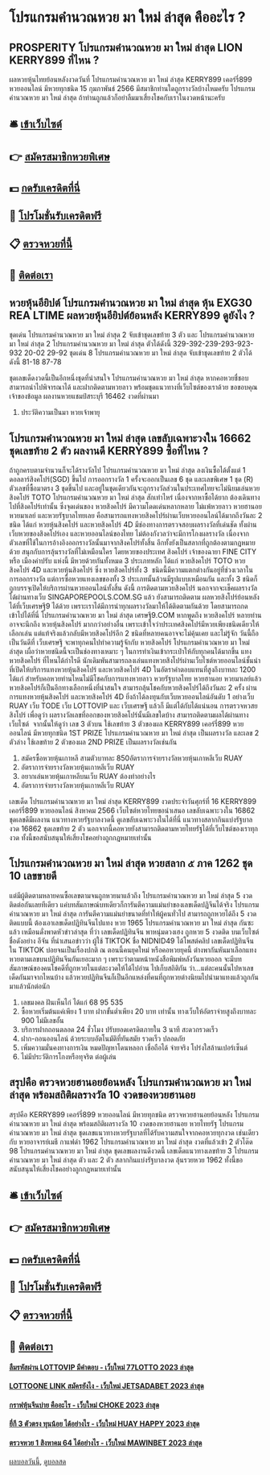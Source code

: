 # โปรแกรมคำนวณหวย มา ใหม่ ล่าสุด คืออะไร ?
## PROSPERITY โปรแกรมคำนวณหวย มา ใหม่ ล่าสุด LION KERRY899 ที่ไหน ?
ผลหวยหุ้นไทยย้อนหลังงวดวันที่ โปรแกรมคำนวณหวย มา ใหม่ ล่าสุด KERRY899 เคอร์รี่899 หวยออนไลน์ มีหวยทุกชนิด 15 กุมภาพันธ์ 2566 มีสมาชิกท่านใดถูกรางวัลบ้างไหมครับ โปรแกรมคำนวณหวย มา ใหม่ ล่าสุด ถ้าท่านถูกแล้วก็อย่าลืมมาเสี่ยงโชคกับเราในงวดหน้านะครับ

## 🛎 [เข้าเว็บไซต์](https://bit.ly/3BG5bNw)
## 👉 [สมัครสมาชิกหวยพิเศษ](https://bit.ly/3BG5bNw)
## 💵 [กดรับเครดิตที่นี่](https://bit.ly/3C3mvgS)
## 👑 [โปรโมชั่นรับเครดิตฟรี](https://bit.ly/3C3mvgS)
## 📋 [ตรวจหวยที่นี้](https://bit.ly/3C3mvgS)
## 📱 [ติดต่อเรา](https://bit.ly/3C3mvgS)

## หวยหุ้นอียิปต์ โปรแกรมคำนวณหวย มา ใหม่ ล่าสุด หุ้น EXG30 REA LTIME ผลหวยหุ้นอียิปต์ย้อนหลัง KERRY899 ดูยังไง ?
ชุดเด่น โปรแกรมคำนวณหวย มา ใหม่ ล่าสุด 2 จับเข้าชุดเลขท้าย 3 ตัว และ โปรแกรมคำนวณหวย มา ใหม่ ล่าสุด 2 โปรแกรมคำนวณหวย มา ใหม่ ล่าสุด ตัวได้ดังนี้
329-392-239-293-923-932
20-02
29-92
ชุดเด่น 8 โปรแกรมคำนวณหวย มา ใหม่ ล่าสุด จับเข้าชุดเลขท้าย 2 ตัวได้ดังนี้
81-18
87-78

ชุดเลขเด็ดงวดนี้เป็นอีกหนึ่งชุดที่น่าสนใจ โปรแกรมคำนวณหวย มา ใหม่ ล่าสุด หากคอหวยชื่ชอบสามารถนำไปพิจารณาได้ และฝากติดตามหวยลาว พร้อมชุดแนวทางที่เว็บไซต์ของเราด้วย
ขอขอบคุณเจ้าของข้อมูล
ผลงานหวยแชมป์สระบุรี 16462 งวดที่ผ่านมา
1. ประวัติความเป็นมา หวยเจ้าพายุ

## โปรแกรมคำนวณหวย มา ใหม่ ล่าสุด เลขลับเฉพาะวงใน 16662 ชุดเลขท้าย 2 ตัว ผลงานดี KERRY899 ซื้อที่ไหน ?
ถ้าถูกครบตามจำนวนก็จะได้รางวัลไป โปรแกรมคำนวณหวย มา ใหม่ ล่าสุด ลงเงินซื้อได้ตั้งแต่ 1 ดอลลาร์สิงคโปร์(SGD) ขึ้นไป การออกรางวัล 1 ครั้งจะออกเป็นเลข 6 ชุด และเลขพิเศษ 1 ชุด (R) ตัวเลขที่ซื้อมาตรง 3 ชุดขึ้นไป และอยู่ในชุดเดียวกันจะถูกรางวัลส่วนในประเทศไทยจะไม่นิยมเล่นหวยสิงคโปร์ TOTO โปรแกรมคำนวณหวย มา ใหม่ ล่าสุด สักเท่าไหร่ เนื่องจากหาซื้อได้ยาก ต้องเดินทางไปที่สิงคโปร์เท่านั้น
ซึ่งจุดเด่นของ หวยสิงคโปร์ มีความโดดเด่นหลากหลาย ไม่แพ้หวยลาว หวยฮานอย หวยมาเลย์ และหวยรัฐบาลไทยเลย คือสามารถแทงหวยสิงคโปร์ผ่านเว็บหวยออนไลน์ได้มากถึงวันละ 2 ชนิด ได้แก่ หวยหุ้นสิงคโปร์ และหวยสิงคโปร์ 4D มีช่องทางการตรวจสอบผลรางวัลที่เด่นชัด ทั้งผ่านเว็บหวยของสิงคโปร์เอง และหวยออนไลน์ของไทย ไม่ต้องกังวลว่าจะมีการโกงผลรางวัล เนื่องจากตัวเลขที่ใช้ในการอ้างอิงออกรางวัลนั้นมาจากสิงคโปร์ทั้งสิ้น อีกทั้งยังเป็นสลากที่ถูกต้องตามกฎหมายด้วย สนุกกับการลุ้นรางวัลที่ไม่เหมือนใคร
โดยหวยของประเทศ สิงคโปร์ เจ้าของฉายา FINE CITY หรือ เมืองค่าปรับ แห่งนี้ มีหวยด้วยกันทั้งหมด 3 ประเภทหลัก ได้แก่ หวยสิงคโปร์ TOTO หวยสิงคโปร์ 4D และหวยหุ้นสิงคโปร์ ซึ่ง หวยสิงคโปร์ทั้ง 3  ชนิดนี้มีความแตกต่างกันอยู่ที่ช่วงเวลาในการออกรางวัล แต่การซื้อหวยแทงเลขของทั้ง 3 ประเภทนั้นล้วนมีรูปแบบเหมือนกัน และทั้ง 3 ชนิดก็ถูกบรรจุเปิดให้บริการผ่านหวยออนไลน์ทั้งสิ้น ดังนี้
การติดตามหวยสิงคโปร์ นอกจากจะเช็คผลรางวัลได้ผ่านทางเว็บ SINGAPOREPOOLS.COM.SG แล้ว ยังสามารถติดตาม ผลหวยสิงโปร์ย้อนหลังได้ที่เว็บเศรษฐี9 ได้ด้วย เพราะเราได้มีการนำทุกผลรางวัลมาให้ได้ติดตามกันด้วย โดยสามารถกดเข้าไปได้ที่นี่ โปรแกรมคำนวณหวย มา ใหม่ ล่าสุด เศรษฐี9.COM
หากพูดถึง หวยสิงคโปร์ หลายท่านอาจจะนึกถึง หวยหุ้นสิงคโปร์ มากกว่าอย่างอื่น เพราะเข้าใจว่าประเทศสิงคโปร์มีหวยเพียงชนิดเดียวให้เลือกเล่น แต่แท้จริงแล้วกลับมีหวยสิงคโปร์อีก 2 ชนิดที่หลายคนอาจจะไม่คุ้นเคย และไม่รู้จัก วันนี้ถือเป็นวันดีที่ เว็บเศรษฐี จะพาทุกคนไปทำความรู้จักกับ หวยสิงคโปร์ โปรแกรมคำนวณหวย มา ใหม่ ล่าสุด เผื่อว่าหวยชนิดนี้จะเป็นช่องทางเหมาะ ๆ ในการทำเงินเข้ากระเป๋าให้กับทุกคนได้มากขึ้น
แทง หวยสิงคโปร์ ที่ไหนได้กำไรดี นักเดิมพันสามารถลงเล่นแทงหวยสิงโปร์ผ่านเว็บไซต์หวยออนไลน์ชั้นนำ ที่เปิดให้บริการแทงหวยหุ้นสิงคโปร์ และหวยสิงคโปร์ 4D ในอัตราค่าตอบแทนที่สูงถึงบาทละ 1200 ได้แก่
สำหรับคอหวยท่านไหนไม่มีโชคกับการแทงหวยลาว หวยรัฐบาลไทย หวยฮานอย หวยมาเลย์แล้ว หวยสิงคโปร์ก็เป็นอีกทางเลือกหนึ่งที่น่าสนใจ สามารถลุ้นโชคกับหวยสิงคโปร์ได้ถึงวันละ 2 ครั้ง ผ่านการแทงหวยหุ้นสิงคโปร์ และหวยสิงคโปร์ 4D ยิ่งถ้าได้ลงทุนกับเว็บหวยออนไลน์อันดับ 1 อย่างเว็บ  RUAY เว็บ TODE เว็บ LOTTOVIP และ เว็บเศรษฐี แล้วก็ มีแต่ได้กับได้แน่นอน
การตรวจหวสยสิงโปร์ เพื่อดูว่า ผลรางวัลเลขที่ออกของหวยสิงคโปร์นั้นมีเลขใดบ้าง สามารถติดตามผลได้ผ่านทาง เว็บไซต์  จากนั้นให้ดูว่า เลข 3 ตัวบน ใช้เลขท้าย 3 ตัวของผล KERRY899 เคอร์รี่899 หวยออนไลน์ มีหวยทุกชนิด 1ST PRIZE โปรแกรมคำนวณหวย มา ใหม่ ล่าสุด เป็นผลรางวัล และเลข 2 ตัวล่าง ใช้เลขท้าย 2 ตัวของผล 2ND PRIZE เป็นผลรางวัลเช่นกัน
1. สมัครซื้อหวยหุ้นเกาหลี สามตัวบาทละ 850อัตราการจ่ายรางวัลหวยหุ้นเกาหลีเว็บ RUAY
2. อัตราการจ่ายรางวัลหวยหุ้นเกาหลีเว็บ RUAY
3. อยากเล่นหวยหุ้นเกาหลีบนเว็บ RUAY ต้องทำอย่างไร
4. อัตราการจ่ายรางวัลหวยหุ้นเกาหลีเว็บ RUAY

เลขเด็ด โปรแกรมคำนวณหวย มา ใหม่ ล่าสุด KERRY899 งวดประจำวันศุกร์ที่ 16 KERRY899 เคอร์รี่899 หวยออนไลน์ สิงหาคม 2566 เว็บไซต์หวยไทยขอนำเสนอ เลขลับเฉพาะวงใน 16862 ชุดเลขดีมีผลงาน แนวทางหวยรัฐบาลงวดนี้ ดูเลขลับเฉพาะวงในได้ที่นี่ แนวทางสลากกินแบ่งรัฐบาลงวด 16862 ชุดเลขท้าย 2 ตัว นอกจากนี้คอหวยยังสามารถติดตามหวยไทยรัฐได้ที่เว็บไซต์ของเราทุกงวด ทั้งนี้ขอสนับสนุนให้เสี่ยงโชคอย่างถูกกฎหมายเท่านั้น

## โปรแกรมคำนวณหวย มา ใหม่ ล่าสุด หวยสลาก ๕ ภาค 1262 ชุด 10 เลขขายดี
แต่มีผู้ติดตามหลายคนซื้อเลขตามจนถูกหวยมาแล้วถึง โปรแกรมคำนวณหวย มา ใหม่ ล่าสุด 5 งวดติดต่อกันเลยทีเดียว แค่บทสัมภาษณ์บทเดียวก็การันตีความแม่นยำของเลขเด็ดปฏิจีนได้จริง โปรแกรมคำนวณหวย มา ใหม่ ล่าสุด การันตีความแม่นยำขนาดที่ทำให้ผู้คนทั่วไป สามารถถูกหวยได้ถึง 5 งวดติดแบบนี้ ต้องเอาเลขเด็ดปฏิทินจีนไปแทง หวย 1965 โปรแกรมคำนวณหวย มา ใหม่ ล่าสุด กันซะแล้ว
เหมือนดั่งพาดหัวข่าวล่าสุด ที่ว่า เลขเด็ดปฏิทินจีน พาหนุ่มดวงเฮง ถูกหวย 5 งวดติด บนเว็บไซต์ชื่อดังอย่าง อีจัน ที่นำเสนอข่าวว่า ผู้ใช้ TIKTOK ชื่อ NIDNID49 ได้โพสต์คลิป เลขเด็ดปฏิทินจีน ใน TIKTOK บ่อยจนเป็นเรื่องปกติ
ณ ตอนนี้คนยุคใหม่ หรือคอหวยยุคนี้ ต่างพากันหันมาเลือกแทงหวยตามเลขบนปฏิทินจีนกันเยอะมาก ๆ เพราะว่าตามหน้าหนังสือพิมพ์หลังวันหวยออก จะมีบทสัมภาษณ์ของคนโชคดีที่ถูกหวยในแต่ละงวดให้ได้ไปอ่าน ไปเก็บสถิติกัน ว่า…แต่ละคนนั้นไปหาเลขเด็ดกันมาจากไหนบ้าง แล้วหวยปฏิทินจีนก็เป็นอีกแหล่งที่คนที่ถูกหวยต่างนิยมไปนำมาแทงแล้วถูกกันมาแล้วนักต่อนัก
1. เลขมงคล ฝันเห็นไก่ ได้แก่ 68 95 535
2. ซื้อหวยเริ่มต้นแค่เพียง 1 บาท ฝากขั้นต่ำเพียง 20 บาท เท่านั้น ทางเว็บให้อัตราจ่ายสูงถึงบาทละ 900 ไม่มีเลขอั้น
3. บริการฝากถอนตลอด 24 ชั่วโมง ปรับยอดเครดิตภายใน 3 นาที สะดวกรวดเร็ว
4. ฝาก-ถอนออนไลน์ ด้วยระบบอัตโนมัติที่ทันสมัย รวดเร็ว ปลอดภัย
5. เพิ่มความมั่นคงทางการเงิน หมดปัญหาโดนหลอก เชื่อถือได้ จ่ายจริง โปร่งใสล้านเปอร์เซ็นต์
6. ไม่มีประวัติการโกงหรือทุจริต ต่อผู้เล่น

## สรุปคือ ตรวจหวยฮานอยย้อนหลัง โปรแกรมคำนวณหวย มา ใหม่ ล่าสุด พร้อมสถิติผลรางวัล 10 งวดของหวยฮานอย
สรุปคือ KERRY899 เคอร์รี่899 หวยออนไลน์ มีหวยทุกชนิด ตรวจหวยฮานอยย้อนหลัง โปรแกรมคำนวณหวย มา ใหม่ ล่าสุด พร้อมสถิติผลรางวัล 10 งวดของหวยฮานอย หวยไทยรัฐ โปรแกรมคำนวณหวย มา ใหม่ ล่าสุด ชุดเลขแนวทางหวยรัฐบาลที่ได้รับความสนใจจากคอหวยทุกงวด เช่นเดียวกับ หวยอาจารย์เมธี กาแฟดำ 1962 โปรแกรมคำนวณหวย มา ใหม่ ล่าสุด งวดที่แล้วเข้า 2 ตัวโต๊ด 98 โปรแกรมคำนวณหวย มา ใหม่ ล่าสุด ชุดเลขผลงานดีงวดนี้ เลขเด็ดแนวทางเลขท้าย 3 โปรแกรมคำนวณหวย มา ใหม่ ล่าสุด ตัว และ 2 ตัว สลากกินแบ่งรัฐบาลงวด ลุ้นรวยหวย 1962 ทั้งนี้ขอสนับสนุนให้เสี่ยงโชคอย่างถูกกฎหมายเท่านั้น

## 🛎 [เข้าเว็บไซต์](https://bit.ly/3BG5bNw)
## 👉 [สมัครสมาชิกหวยพิเศษ](https://bit.ly/3BG5bNw)
## 💵 [กดรับเครดิตที่นี่](https://bit.ly/3C3mvgS)
## 👑 [โปรโมชั่นรับเครดิตฟรี](https://bit.ly/3C3mvgS)
## 📋 [ตรวจหวยที่นี้](https://bit.ly/3C3mvgS)
## 📱 [ติดต่อเรา](https://bit.ly/3C3mvgS)

#### [ลืมรหัสผ่าน LOTTOVIP มีคำตอบ - เว็บใหม่ 77LOTTO 2023 ล่าสุด](https://atom.io/themes/ลืมรหัสผ่าน%20lottovip%20มีคำตอบ%20-%20เว็บใหม่%2077lotto%202023%20ล่าสุด)
#### [LOTTOONE LINK สมัครยังไง - เว็บใหม่ JETSADABET 2023 ล่าสุด](https://atom.io/themes/lottoone%20link%20สมัครยังไง%20-%20เว็บใหม่%20jetsadabet%202023%20ล่าสุด)
#### [กราฟหุ้นจีนบ่าย คืออะไร - เว็บใหม่ CHOKE 2023 ล่าสุด](https://atom.io/themes/กราฟหุ้นจีนบ่าย%20คืออะไร%20-%20เว็บใหม่%20choke%202023%20ล่าสุด)
#### [ยี่กี 3 ตัวตรง ทุนน้อย ได้อย่างไร - เว็บใหม่ HUAY HAPPY 2023 ล่าสุด](https://atom.io/themes/ยี่กี%203%20ตัวตรง%20ทุนน้อย%20ได้อย่างไร%20-%20เว็บใหม่%20huay%20happy%202023%20ล่าสุด)
#### [ตรวจหวย 1 สิงหาคม 64 ได้อย่างไร - เว็บใหม่ MAWINBET 2023 ล่าสุด](https://atom.io/themes/ตรวจหวย%201%20สิงหาคม%2064%20ได้อย่างไร%20-%20เว็บใหม่%20mawinbet%202023%20ล่าสุด)

[ผลบอลวันนี้](https://siamsport.tv "ผลบอลวันนี้"), [ดูบอลสด](https://siamsport.tv/ดูบอลสด "ดูบอลสด")